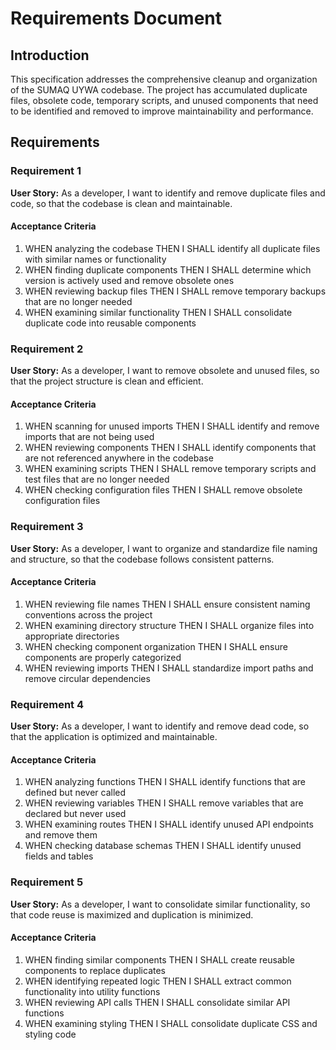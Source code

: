 # Requirements Document

## Introduction

This specification addresses the comprehensive cleanup and organization of the SUMAQ UYWA codebase. The project has accumulated duplicate files, obsolete code, temporary scripts, and unused components that need to be identified and removed to improve maintainability and performance.

## Requirements

### Requirement 1

**User Story:** As a developer, I want to identify and remove duplicate files and code, so that the codebase is clean and maintainable.

#### Acceptance Criteria

1. WHEN analyzing the codebase THEN I SHALL identify all duplicate files with similar names or functionality
2. WHEN finding duplicate components THEN I SHALL determine which version is actively used and remove obsolete ones
3. WHEN reviewing backup files THEN I SHALL remove temporary backups that are no longer needed
4. WHEN examining similar functionality THEN I SHALL consolidate duplicate code into reusable components

### Requirement 2

**User Story:** As a developer, I want to remove obsolete and unused files, so that the project structure is clean and efficient.

#### Acceptance Criteria

1. WHEN scanning for unused imports THEN I SHALL identify and remove imports that are not being used
2. WHEN reviewing components THEN I SHALL identify components that are not referenced anywhere in the codebase
3. WHEN examining scripts THEN I SHALL remove temporary scripts and test files that are no longer needed
4. WHEN checking configuration files THEN I SHALL remove obsolete configuration files

### Requirement 3

**User Story:** As a developer, I want to organize and standardize file naming and structure, so that the codebase follows consistent patterns.

#### Acceptance Criteria

1. WHEN reviewing file names THEN I SHALL ensure consistent naming conventions across the project
2. WHEN examining directory structure THEN I SHALL organize files into appropriate directories
3. WHEN checking component organization THEN I SHALL ensure components are properly categorized
4. WHEN reviewing imports THEN I SHALL standardize import paths and remove circular dependencies

### Requirement 4

**User Story:** As a developer, I want to identify and remove dead code, so that the application is optimized and maintainable.

#### Acceptance Criteria

1. WHEN analyzing functions THEN I SHALL identify functions that are defined but never called
2. WHEN reviewing variables THEN I SHALL remove variables that are declared but never used
3. WHEN examining routes THEN I SHALL identify unused API endpoints and remove them
4. WHEN checking database schemas THEN I SHALL identify unused fields and tables

### Requirement 5

**User Story:** As a developer, I want to consolidate similar functionality, so that code reuse is maximized and duplication is minimized.

#### Acceptance Criteria

1. WHEN finding similar components THEN I SHALL create reusable components to replace duplicates
2. WHEN identifying repeated logic THEN I SHALL extract common functionality into utility functions
3. WHEN reviewing API calls THEN I SHALL consolidate similar API functions
4. WHEN examining styling THEN I SHALL consolidate duplicate CSS and styling code